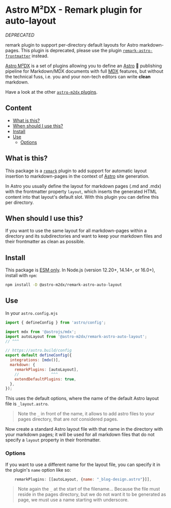 # Astro M²DX - Remark plugin for auto-layout

_DEPRECATED_

remark plugin to support per-directory default layouts for Astro markdown-pages. This plugin is deprecated, please use the plugin [`remark-astro-frontmatter`](https://www.npmjs.com/package/@astro-m2dx/remark-astro-frontmatter) instead.

[Astro M²DX](https://astro-m2dx.netlify.app) is a set of plugins allowing you to define an [Astro](https://astro.build) 🚀 publishing pipeline for Markdown/MDX documents with full [MDX](https://mdxjs.com) features, but without the technical fuss, i.e. you and your non-tech editors can write **clean** markdown.

Have a look at the other [`astro-m2dx` plugins](https://www.npmjs.com/org/astro-m2dx).

## Content <!-- omit in toc -->

- [What is this?](#what-is-this)
- [When should I use this?](#when-should-i-use-this)
- [Install](#install)
- [Use](#use)
  - [Options](#options)

## What is this?

This package is a [`remark`](https://github.com/remarkjs/remark/blob/main/doc/plugins.md) plugin to add support for automatic layout insertion to markdown-pages in the context of [Astro](https://docs.astro.build/en/guides/integrations-guide/mdx/#remarkplugins) site generation.

In Astro you usually define the layout for markdown pages (.md and .mdx) with the frontmatter property `layout`, which inserts the generated HTML content into that layout's default slot. With this plugin you can define this per directory.

## When should I use this?

If you want to use the same layout for all markdown-pages within a directory and its subdirectories and want to keep your markdown files and their frontmatter as clean as possible.

## Install

This package is [ESM only](https://gist.github.com/sindresorhus/a39789f98801d908bbc7ff3ecc99d99c).
In Node.js (version 12.20+, 14.14+, or 16.0+), install with `npm`:

```sh
npm install -D @astro-m2dx/remark-astro-auto-layout
```

## Use

In your `astro.config.mjs`

```js
import { defineConfig } from 'astro/config';

import mdx from '@astrojs/mdx';
import autoLayout from '@astro-m2dx/remark-astro-auto-layout';
// ^^^

// https://astro.build/config
export default defineConfig({
  integrations: [mdx()],
  markdown: {
    remarkPlugins: [autoLayout],
    //              ^^^
    extendDefaultPlugins: true,
  },
});
```

This uses the default options, where the name of the default Astro layout file is `_layout.astro`.

> Note the `_` in front of the name, it allows to add astro files to your pages directory, that are _not_ considered pages.

Now create a standard Astro layout file with that name in the directory with your markdown pages; it will be used for all markdown files that do not specify a `layout` property in their frontmatter.

### Options

If you want to use a different name for the layout file, you can specify it in the plugin's `name` option like so:

```js
    remarkPlugins: [[autoLayout, {name: "_blog-design.astro"}]],
```

> Note again the `_` at the start of the filename... Because the file must reside in the pages directory, but we do not want it to be generated as page, we must use a name starting with underscore.
